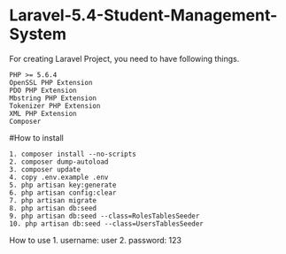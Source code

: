 # Laravel-5.4-Student-Management-System
For creating Laravel Project, you need to have following things.

    PHP >= 5.6.4
    OpenSSL PHP Extension
    PDO PHP Extension
    Mbstring PHP Extension
    Tokenizer PHP Extension
    XML PHP Extension
    Composer

#How to install

    1. composer install --no-scripts
    2. composer dump-autoload
    3. composer update
    4. copy .env.example .env
    5. php artisan key:generate
    6. php artisan config:clear
    7. php artisan migrate
    8. php artisan db:seed
    9. php artisan db:seed --class=RolesTablesSeeder
    10. php artisan db:seed --class=UsersTablesSeeder

How to use
    1. username: user
    2. password: 123

